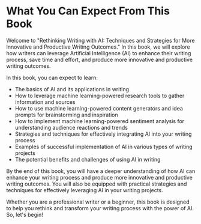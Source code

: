 What You Can Expect From This Book
================================================

Welcome to "Rethinking Writing with AI: Techniques and Strategies for More Innovative and Productive Writing Outcomes." In this book, we will explore how writers can leverage Artificial Intelligence (AI) to enhance their writing process, save time and effort, and produce more innovative and productive writing outcomes.

In this book, you can expect to learn:

* The basics of AI and its applications in writing
* How to leverage machine learning-powered research tools to gather information and sources
* How to use machine learning-powered content generators and idea prompts for brainstorming and inspiration
* How to implement machine learning-powered sentiment analysis for understanding audience reactions and trends
* Strategies and techniques for effectively integrating AI into your writing process
* Examples of successful implementation of AI in various types of writing projects
* The potential benefits and challenges of using AI in writing

By the end of this book, you will have a deeper understanding of how AI can enhance your writing process and produce more innovative and productive writing outcomes. You will also be equipped with practical strategies and techniques for effectively leveraging AI in your writing projects.

Whether you are a professional writer or a beginner, this book is designed to help you rethink and transform your writing process with the power of AI. So, let's begin!
